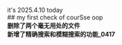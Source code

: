 it's 2025.4.10 today
<br>## my first check of courSse oop
<br>**删除了两个毫无用处的文件**
<br>**新增了精确搜索和模糊搜索的功能_0417**